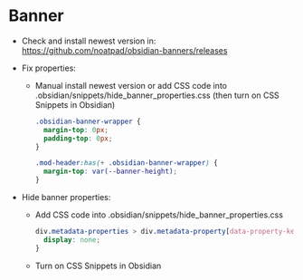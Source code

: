 # Banner
- Check and install newest version in:  
	https://github.com/noatpad/obsidian-banners/releases
- Fix properties: 
	- Manual install newest version or add CSS code into .obsidian/snippets/hide_banner_properties.css (then turn on CSS Snippets in Obsidian)
		```css
		.obsidian-banner-wrapper {
		  margin-top: 0px;
		  padding-top: 0px;
		}
		
		.mod-header:has(+ .obsidian-banner-wrapper) {
		  margin-top: var(--banner-height);
		}
		```

- Hide banner properties: 
	- Add CSS code into .obsidian/snippets/hide_banner_properties.css
		```css
		div.metadata-properties > div.metadata-property[data-property-key^="banner"] {
		  display: none;
		}
		```
	- Turn on CSS Snippets in Obsidian